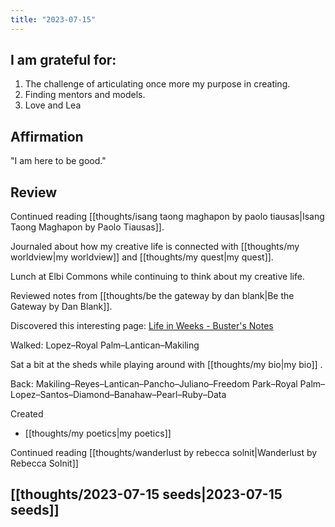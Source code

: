 ```yaml
---
title: "2023-07-15"
---
```

## I am grateful for:
1. The challenge of articulating once more my purpose in creating.
2. Finding mentors and models.
3. Love and Lea

## Affirmation

"I am here to be good."

## Review

Continued reading [[thoughts/isang taong maghapon by paolo tiausas|Isang Taong Maghapon by Paolo Tiausas]].

Journaled about how my creative life is connected with [[thoughts/my worldview|my worldview]] and [[thoughts/my quest|my quest]].

Lunch at Elbi Commons while continuing to think about my creative life.

Reviewed notes from [[thoughts/be the gateway by dan blank|Be the Gateway by Dan Blank]].

Discovered this interesting page: [Life in Weeks - Buster's Notes](https://busterbenson.com/life-in-weeks)

Walked: Lopez–Royal Palm–Lantican–Makiling

Sat a bit at the sheds while playing around with [[thoughts/my bio|my bio]] .

Back: Makiling–Reyes–Lantican–Pancho–Juliano–Freedom Park–Royal Palm–Lopez–Santos–Diamond–Banahaw–Pearl–Ruby–Data

Created
- [[thoughts/my poetics|my poetics]]

Continued reading [[thoughts/wanderlust by rebecca solnit|Wanderlust by Rebecca Solnit]]

## [[thoughts/2023-07-15 seeds|2023-07-15 seeds]]